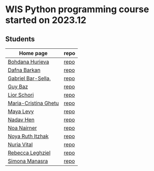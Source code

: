 # WIS Python programming course started on 2023.12


## Students

| Home page | repo |
| --------- | ---- |
| [Bohdana Hurieva](https://bodya-huri.github.io/)       | [repo](https://github.com/Bodya-Huri/Bodya-Huri.github.io)           |
| [Dafna Barkan](https://dafnabarkan.github.io/)         | [repo](https://github.com/DafnaBarkan/DafnaBarkan.github.io)         |
| [Gabriel Bar-Sella,](https://gavrielbs.github.io/)     | [repo](https://github.com/gavrielbs/gavrielbs.github.io)             |
| [Guy Baz](https://g-s-baz.github.io/)                  | [repo](https://github.com/g-s-baz/g-s-baz.github.io)                 |
| [Lior Schori](https://schoril.github.io/)              | [repo](https://github.com/schoril/schoril.github.io)                 |
| [Maria-Cristina Ghetu](https://mcghetu.github.io/)     | [repo](https://github.com/MCGhetu/mcghetu.github.io)                 |
| [Maya Levy](https://mayalevy2.github.io/)              | [repo](https://github.com/MayaLevy2/Mayalevy2.github.io)             |
| [Nadav Hen](https://nadavhen.github.io/)               | [repo](https://github.com/nadavhen/nadavhen.github.io)               |
| [Noa Nairner](https://noanai.github.io/)               | [repo](https://github.com/NoaNai/NoaNai.github.io/)                  |
| [Noya Ruth Itzhak](https://noyarui.github.io/)         | [repo](https://github.com/noyarui/noyarui.github.io)                 |
| [Nuria Vital](https://nuriavital.github.io/)           | [repo](https://github.com/NuriaVital/NuriaVital.github.io)           |
| [Rebecca Leghziel](https://rebeccaleghziel.github.io/) | [repo](https://github.com/rebeccaleghziel/rebeccaleghziel.github.io) |
| [Simona Manasra](https://mlkndt.github.io/)            | [repo](https://github.com/mlkndt/mlkndt.github.io)                   |
